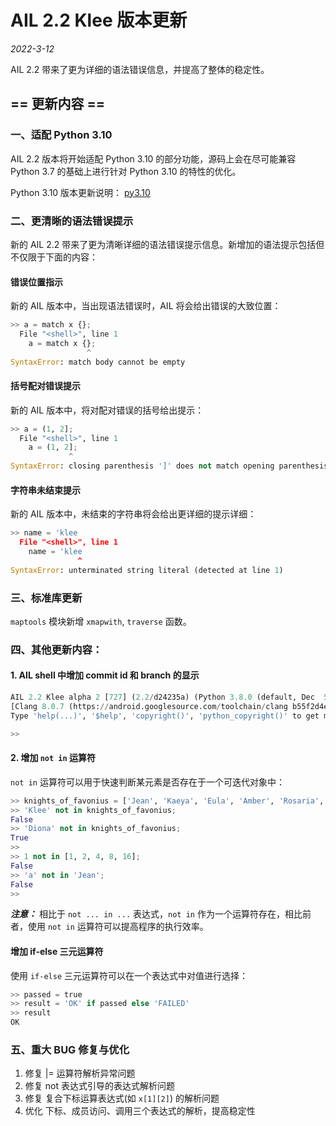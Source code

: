 # AIL 2.2 Klee 版本更新

*2022-3-12*

AIL 2.2 带来了更为详细的语法错误信息，并提高了整体的稳定性。

## == 更新内容 ==

### 一、适配 Python 3.10

AIL 2.2 版本将开始适配 Python 3.10 的部分功能，源码上会在尽可能兼容 Python 3.7 的基础上进行针对 Python 3.10 的特性的优化。

Python 3.10 版本更新说明：
[py3.10](https://docs.python.org/zh-cn/3/whatsnew/3.10.html)


### 二、更清晰的语法错误提示

新的 AIL 2.2 带来了更为清晰详细的语法错误提示信息。新增加的语法提示包括但不仅限于下面的内容：

#### 错误位置指示
新的 AIL 版本中，当出现语法错误时，AIL 将会给出错误的大致位置：

```python
>> a = match x {};
  File "<shell>", line 1
    a = match x {};
                 ^
SyntaxError: match body cannot be empty
```


#### 括号配对错误提示
新的 AIL 版本中，将对配对错误的括号给出提示：

```python
>> a = (1, 2];
  File "<shell>", line 1
    a = (1, 2];
             ^
SyntaxError: closing parenthesis ']' does not match opening parenthesis '(' (at line 1, col 6)
```

#### 字符串未结束提示
新的 AIL 版本中，未结束的字符串将会给出更详细的提示详细：

```python
>> name = 'klee
  File "<shell>", line 1
    name = 'klee
               ^
SyntaxError: unterminated string literal (detected at line 1)
```


### 三、标准库更新

`maptools` 模块新增 `xmapwith`, `traverse` 函数。


### 四、其他更新内容：
#### 1. AIL shell 中增加 commit id 和 branch 的显示

```python
AIL 2.2 Klee alpha 2 [727] (2.2/d24235a) (Python 3.8.0 (default, Dec  5 2019, 10:53:43)
[Clang 8.0.7 (https://android.googlesource.com/toolchain/clang b55f2d4ebfd35bf6)
Type 'help(...)', '$help', 'copyright()', 'python_copyright()' to get more information, 'exit()' to exit.

>> 
```

#### 2. 增加 `not in` 运算符

`not in` 运算符可以用于快速判断某元素是否存在于一个可迭代对象中：
```python
>> knights_of_favonius = ['Jean', 'Kaeya', 'Eula', 'Amber', 'Rosaria', 'Klee'];
>> 'Klee' not in knights_of_favonius;
False
>> 'Diona' not in knights_of_favonius;
True
>>
>> 1 not in [1, 2, 4, 8, 16];
False
>> 'a' not in 'Jean';
False
>>
```

***注意：***
相比于 `not ... in ...` 表达式，`not in` 作为一个运算符存在，相比前者，使用 `not in` 运算符可以提高程序的执行效率。

#### 增加 if-else 三元运算符

使用 `if-else` 三元运算符可以在一个表达式中对值进行选择：
```python
>> passed = true
>> result = 'OK' if passed else 'FAILED'
>> result
OK
```


### 五、重大 BUG 修复与优化
1. 修复 |= 运算符解析异常问题
2. 修复 not 表达式引导的表达式解析问题
3. 修复 复合下标运算表达式(如 `x[1][2]`) 的解析问题
4. 优化 下标、成员访问、调用三个表达式的解析，提高稳定性

